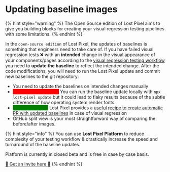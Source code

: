 # Updating baseline images

{% hint style="warning" %}
The Open Source edition of Lost Pixel aims to give you building blocks for creating your visual regression testing pipelines with some limitations.
{% endhint %}

In the `open-source edition` of Lost Pixel, the updates of baselines is something that engineers need to take care of. If you have failed visual regression tests ❌ with an **intended** change in the visual appearance of your components/pages according to the [visual regression testing workflow ](testing-workflow-github-actions.md)you need to **update the baseline** to reflect the intended change. After the code modifications, you will need to run the Lost Pixel update and commit new baselines to the git repository:

* You need to update the baselines on intended changes manually
* <mark style="color:red;background-color:red;">NOT RECOMMENDED</mark> You can run the baseline update locally with `npx lost-pixel update` but it could lead to flaky results because of the subtle difference of how operating system render fonts&#x20;
* <mark style="color:green;background-color:green;">RECOMMENDED</mark> Lost Pixel provides a [useful recipe to create automatic PR with updated baselines](../recipes/automatic-baseline-update-pr.md) in case of visual regression
* GitHub split view is your most straightforward way of comparing the before/after images.

{% hint style="info" %}
You can use **Lost Pixel Platform** to reduce complexity of your testing workflow & drastically increase the speed and turnaround of the baseline updates.

Platform is currently in closed beta and is free in case by case basis.

[🚀 Get an invite here 🚀](broken-reference)
{% endhint %}
